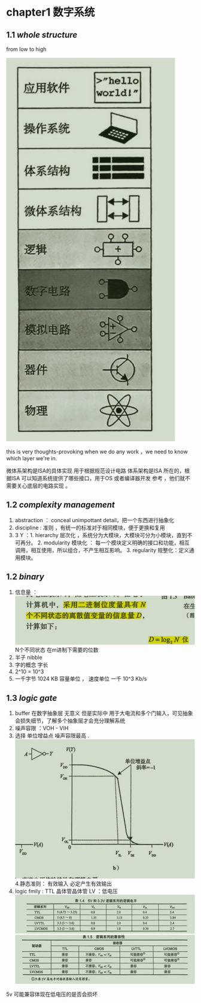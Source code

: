 # chapter1  数字系统

## 1.1 *whole structure*

from low to high

![alt text](image.png)

this is very thoughts-provoking
when we do any work ，we need to know which layer we're in.

微体系架构是ISA的具体实现 用于根据规范设计电路
体系架构是ISA 所在的，根据ISA 可以知道系统提供了哪些接口，用于OS 或者编译器开发 参考 ，他们就不需要关心底层的电路实现 。   
## 1.2 *complexity management*

1. abstraction ： conceal unimpottant detail，把一个东西进行抽象化
2. discipline : 准则 ，有统一的标准对于相同模块，便于更换和复用
3. 3 Y ：1. hierarchy 层次化 ，系统分为大模块，大模块可分为小模块，直到不可再分。
         2. modularity 模块化 ： 每一个模块定义明确的接口和功能，相互调用，相互使用，所以组合，不产生相互影响。
         3. regularity  规整化：定义通用模块。 

## 1.2 *binary*

1. 信息量 ：  ![alt text](image-1.png)  N个不同状态 在m进制下需要的位数
2. 半子 nibble
3. 字的概念 字长
4. 2^10 = 10^3
5. 一千字节 1024 KB  容量单位  ， 速度单位 一千 10^3 Kb/s

## 1.3 *logic gate*

1. buffer 在数字抽象层 无意义 但是实际中 用于大电流和多个门输入，可见抽象会损失细节，了解多个抽象层才会充分理解系统
2. 噪声容限 ：VOH - VIH  
3. 选择 单位增益点 噪声容限最高 .![alt text](image-2.png)
4.静态准则： 有效输入 必定产生有效输出
5. logic fmily : TTL 晶体管晶体管  LV ：低电压![alt text](image-3.png)
![alt text](image-4.png)

5v 可能兼容体现在低电压的是否会损坏